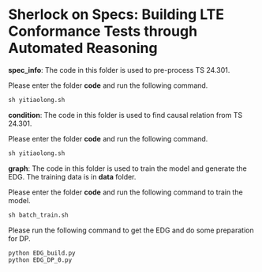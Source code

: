 # Sherlock on Specs: Building LTE Conformance Tests through Automated Reasoning

**spec_info**: The code in this folder is used to pre-process TS 24.301. 

Please enter the folder **code** and run the following command.
```python
sh yitiaolong.sh
```

**condition**: The code in this folder is used to find causal relation from TS 24.301.

Please enter the folder **code** and run the following command.
```python
sh yitiaolong.sh
```
**graph**: The code in this folder is used to train the model and generate the EDG. The training data is in **data** folder.

Please enter the folder **code** and run the following command to train the model.
```python
sh batch_train.sh
````
Please run the following command to get the EDG and do some preparation for DP.
```python
python EDG_build.py
python EDG_DP_0.py
```
